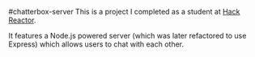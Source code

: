 #chatterbox-server
This is a project I completed as a student at [Hack Reactor](http://hackreactor.com).

It features a Node.js powered server (which was later refactored to use Express) which allows users to chat with each other.
